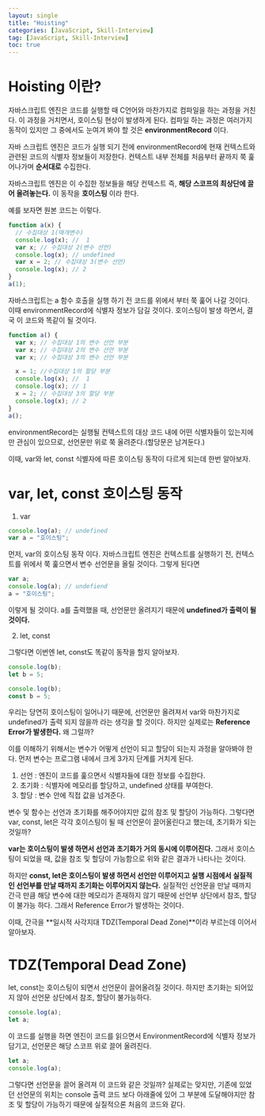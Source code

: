 ```yaml
---
layout: single
title: "Hoisting"
categories: [JavaScript, Skill-Interview]
tag: [JavaScript, Skill-Interview]
toc: true
---
```


# Hoisting 이란?

자바스크립트 엔진은 코드를 실행할 때 C언어와 마찬가지로 컴파일을 하는 과정을 거친다. 이 과정을 거치면서, 호이스팅 현상이 발생하게 된다.
컴파일 하는 과정은 여러가지 동작이 있지만 그 중에서도 눈여겨 봐야 할 것은 **environmentRecord** 이다.

자바 스크립트 엔진은 코드가 실행 되기 전에 environmentRecord에 현재 컨텍스트와 관련된 코드의 식별자 정보들이 저장한다. 컨텍스트 내부 전체를 처음부터 끝까지 쭉 훑어나가며 **순서대로** 수집한다.

자바스크립트 엔진은 이 수집한 정보들을 해당 컨텍스트 즉, **해당 스코프의 최상단에 끌어 올려놓는다.** 이 동작을 **호이스팅** 이라 한다.

예를 보자면 원본 코드는 이렇다.

```js
function a(x) {
  // 수집대상 1(매개변수)
  console.log(x); //  1
  var x; // 수집대상 2(변수 선언)
  console.log(x); // undefined
  var x = 2; // 수집대상 3(변수 선언)
  console.log(x); // 2
}
a(1);
```

자바스크립트는 a 함수 호출을 실행 하기 전 코드를 위에서 부터 쭉 훑어 나갈 것이다. 이때 environmentRecord에 식별자 정보가 담길 것이다. 호이스팅이 발생 하면서, 결국 이 코드와 똑같이 될 것이다.

```js
function a() {
  var x; // 수집대상 1의 변수 선언 부분
  var x; // 수집대상 2의 변수 선언 부분
  var x; // 수집대상 3의 변수 선언 부분

  x = 1; //수집대상 1의 할당 부분
  console.log(x); //  1
  console.log(x); // 1
  x = 2; // 수집대상 3의 할당 부분
  console.log(x); // 2
}
a();
```

environmentRecord는 실행될 컨텍스트의 대상 코드 내에 어떤 식별자들이 있는지에만 관심이 있으므로, 선언문만 위로 쭉 올려준다.(할당문은 남겨둔다.)

이때, var와 let, const 식별자에 따른 호이스팅 동작이 다르게 되는데 한번 알아보자.

# var, let, const 호이스팅 동작

1. var

```js
console.log(a); // undefined
var a = "호이스팅";
```

먼저, var의 호이스팅 동작 이다. 자바스크립트 엔진은 컨텍스트를 실행하기 전, 컨텍스트를 위에서 쭉 훑으면서 변수 선언문을 올릴 것이다. 그렇게 된다면

```js
var a;
console.log(a); // undefiend
a = "호이스팅";
```

이렇게 될 것이다. a를 출력했을 때, 선언문만 올려지기 때문에 **undefined가 출력이 될 것이다.**

2. let, const

그렇다면 이번엔 let, const도 똑같이 동작을 할지 알아보자.

```js
console.log(b);
let b = 5;
```

```js
console.log(b);
const b = 5;
```

우리는 당연히 호이스팅이 일어나기 때문에, 선언문만 올려져서 var와 마찬가지로 undefined가 출력 되지 않을까 라는 생각을 할 것이다. 하지만 실제로는 **Reference Error가 발생한다.** 왜 그럴까?

이를 이해하기 위해서는 변수가 어떻게 선언이 되고 할당이 되는지 과정을 알아봐야 한다. 먼저 변수는 프로그램 내에서 크게 3가지 단계를 거치게 된다.

1. 선언 : 엔진이 코드를 훑으면서 식별자들에 대한 정보를 수집한다.
2. 초기화 : 식별자에 메모리를 할당하고, undefined 상태를 부여한다.
3. 할당 : 변수 안에 직접 값을 넘겨준다.

변수 및 함수는 선언과 초기화를 해주어야지만 값의 참조 및 할당이 가능하다.
그렇다면 var, const, let은 각각 호이스팅이 될 때 선언문이 끌어올린다고 했는데, 초기화가 되는 것일까?

**var는 호이스팅이 발생 하면서 선언과 초기화가 거의 동시에 이루어진다.** 그래서 호이스팅이 되었을 때, 값을 참조 및 할당이 가능함으로 위와 같은 결과가 나타나는 것이다.

하지만 **const, let은 호이스팅이 발생 하면서 선언만 이루어지고 실행 시점에서 실질적인 선언부를 만날 때까지 초기화는 이루어지지 않는다.** 실질적인 선언문을 만날 때까지 간극 만큼 해당 변수에 대한 메모리가 존재하지 않기 때문에 선언부 상단에서 참조, 할당이 불가능 하다. 그래서 Reference Error가 발생하는 것이다.

이때, 간극을 **일시적 사각지대 TDZ(Temporal Dead Zone)**이라 부르는데 이어서 알아보자.

# TDZ(Temporal Dead Zone)

let, const는 호이스팅이 되면서 선언문이 끌어올려질 것이다. 하지만 초기화는 되어있지 않아 선언문 상단에서 참조, 할당이 불가능하다.

```js
console.log(a);
let a;
```

이 코드를 실행을 하면 엔진이 코드를 읽으면서 EnvironmentRecord에 식별자 정보가 담기고, 선언문은 해당 스코프 위로 끌어 올려진다.

```js
let a;
console.log(a);
```

그렇다면 선언문을 끌어 올려져 이 코드와 같은 것일까? 실제로는 맞지만, 기존에 있었던 선언문의 위치는 console 출력 코드 보다 아래줄에 있어 그 부분에 도달해야지만 참조 및 할당이 가능하기 때문에 실질적으론 처음의 코드와 같다.
